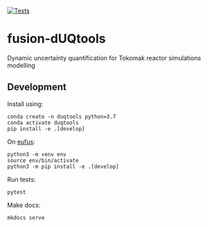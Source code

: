 [![Tests](https://github.com/CarbonCollective/fusion-dUQtools/actions/workflows/test.yaml/badge.svg)](https://github.com/CarbonCollective/fusion-dUQtools/actions/workflows/test.yaml)

# fusion-dUQtools

Dynamic uncertainty quantification for Tokomak reactor simulations modelling

## Development

Install using:

```console
conda create -n duqtools python=3.7
conda activate duqtools
pip install -e .[develop]
```

On [eufus](https://wiki.eufus.eu/doku.php):

```console
python3 -m venv env
source env/bin/activate
python3 -m pip install -e .[develop]
```

Run tests:

```console
pytest
```

Make docs:

```console
mkdocs serve
```
